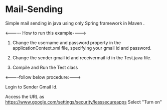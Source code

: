 # Mail-Sending
Simple mail sending in java using only Spring framework in Maven .


<----- How to run this example---->

1. Change the username and password property in the applicationContext.xml file, specifying your gmail id and password.

2. Change the sender gmail id and receivermail id in the Test.java file.

3.  Compile and Run the Test class



<----follow below procedure:--->

Login to Sender Gmail Id.

Access the URL as https://www.google.com/settings/security/lesssecureapps
Select "Turn on"
